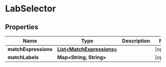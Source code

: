 

# LabSelector


## Properties

| Name | Type | Description | Notes |
|------------ | ------------- | ------------- | -------------|
|**matchExpressions** | [**List&lt;MatchExpressions&gt;**](MatchExpressions.md) |  |  [optional] |
|**matchLabels** | **Map&lt;String, String&gt;** |  |  [optional] |



